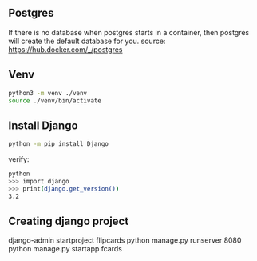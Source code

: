 ## Postgres

If there is no database when postgres starts in a container, then postgres will create the default database for you.
source: https://hub.docker.com/_/postgres

## Venv

```sh
python3 -m venv ./venv
source ./venv/bin/activate
```

## Install Django

```sh
python -m pip install Django
```

verify: 
```sh
python
>>> import django
>>> print(django.get_version())
3.2
```

## Creating django project

django-admin startproject flipcards
python manage.py runserver 8080
python manage.py startapp fcards